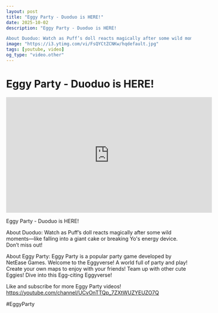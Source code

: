```yaml
---
layout: post
title: "Eggy Party - Duoduo is HERE!"
date: 2025-10-02
description: "Eggy Party - Duoduo is HERE!

About Duoduo: Watch as Puff’s doll reacts magically after some wild moments—like falling into a giant cake or breaking Yo'..."
image: "https://i3.ytimg.com/vi/FsQYCtZCNKw/hqdefault.jpg"
tags: [youtube, video]
og_type: "video.other"
---
```


<script type="application/ld+json">
{
  "@context": "http://schema.org",
  "@type": "VideoObject",
  "name": "Eggy Party - Duoduo is HERE!",
  "description": "Eggy Party - Duoduo is HERE!\n\nAbout Duoduo: Watch as Puff\u2019s doll reacts magically after some wild moments\u2014like falling into a giant cake or breaking Yo's energy device. Don\u2019t miss out! \n\nAbout Eggy Party: Eggy Party is a popular party game developed by NetEase Games. Welcome to the Eggyverse! A world full of party and play! Create your own maps to enjoy with your friends! Team up with other cute Eggies! Dive into this Egg-citing Eggyverse!\n\nLike and subscribe for more Eggy Party videos! https://youtube.com/channel/UCvOnTTQp_7ZXtWUZYEUZO7Q\n\n#EggyParty",
  "thumbnailUrl": "https://i3.ytimg.com/vi/FsQYCtZCNKw/hqdefault.jpg",
  "uploadDate": "2025-10-02T02:14:06",
  "embedUrl": "https://www.youtube.com/embed/FsQYCtZCNKw",
  "publisher": {
    "@type": "Person",
    "name": "Celo Zaga"
  },
  "mainEntityOfPage": {
    "@type": "WebPage",
    "@id": "https://celozaga.github.io/2025/10/02/eggy-party---duoduo-is-here!-FsQYCtZCNKw.html"
  },
  "duration": "PT0M0S"
}
</script>

<script type="application/ld+json">
{
  "@context": "http://schema.org",
  "@type": "BlogPosting",
  "headline": "Eggy Party - Duoduo is HERE!",
  "image": "https://i3.ytimg.com/vi/FsQYCtZCNKw/hqdefault.jpg",
  "publisher": {
    "@type": "Person",
    "name": "Celo Zaga"
  },
  "url": "https://celozaga.github.io/2025/10/02/eggy-party---duoduo-is-here!-FsQYCtZCNKw.html",
  "datePublished": "2025-10-02T02:14:06",
  "dateCreated": "2025-10-02T02:14:06",
  "dateModified": "2025-10-02T02:14:06",
  "description": "Eggy Party - Duoduo is HERE!\n\nAbout Duoduo: Watch as Puff\u2019s doll reacts magically after some wild moments\u2014like falling into a giant cake or breaking Yo'...",
  "author": {
    "@type": "Person",
    "name": "Celo Zaga"
  },
  "mainEntityOfPage": {
    "@type": "WebPage",
    "@id": "https://celozaga.github.io/2025/10/02/eggy-party---duoduo-is-here!-FsQYCtZCNKw.html"
  }
}
</script>

<h1 class="youtube-post-title">Eggy Party - Duoduo is HERE!</h1>

<iframe width="560" height="315" src="https://www.youtube.com/embed/FsQYCtZCNKw" class="youtube-post-embed" frameborder="0" allowfullscreen></iframe>

<p class="youtube-post-description">Eggy Party - Duoduo is HERE!

About Duoduo: Watch as Puff’s doll reacts magically after some wild moments—like falling into a giant cake or breaking Yo's energy device. Don’t miss out! 

About Eggy Party: Eggy Party is a popular party game developed by NetEase Games. Welcome to the Eggyverse! A world full of party and play! Create your own maps to enjoy with your friends! Team up with other cute Eggies! Dive into this Egg-citing Eggyverse!

Like and subscribe for more Eggy Party videos! https://youtube.com/channel/UCvOnTTQp_7ZXtWUZYEUZO7Q

#EggyParty</p>
